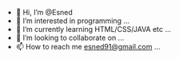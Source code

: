 - 👋 Hi, I’m @Esned
- 👀 I’m interested in programming ...
- 🌱 I’m currently learning HTML/CSS/JAVA etc ...
- 💞️ I’m looking to collaborate on ...
- 📫 How to reach me esned91@gmail.com ...

<!---
Esned/Esned is a ✨ special ✨ repository because its `README.md` (this file) appears on your GitHub profile.
You can click the Preview link to take a look at your changes.
--->

